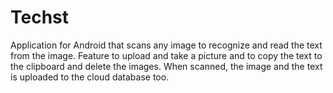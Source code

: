 # Techst
Application for Android that scans any image to recognize and read the text from the image. 
Feature to upload and take a picture and to copy the text to the clipboard and delete the images. 
When scanned, the image and the text is uploaded to the cloud database too.
